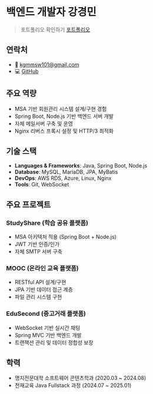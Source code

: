 # 백엔드 개발자 강경민
>포트폴리오 확인하기 [포트폴리오](https://github.com/GyeongMin2/MyPortfolio)

## 연락처
- 📧 kgmmsw101@gmail.com
- 💻 [GitHub](https://github.com/GyeongMin2)

## 주요 역량
- MSA 기반 회원관리 시스템 설계/구현 경험
- Spring Boot, Node.js 기반 백엔드 서버 개발
- 자체 메일서버 구축 및 운영
- Nginx 리버스 프록시 설정 및 HTTP/3 최적화

## 기술 스택
- **Languages & Frameworks**: Java, Spring Boot, Node.js
- **Database**: MySQL, MariaDB, JPA, MyBatis
- **DevOps**: AWS RDS, Azure, Linux, Nginx
- **Tools**: Git, WebSocket

## 주요 프로젝트
### StudyShare (학습 공유 플랫폼)
- MSA 아키텍처 적용 (Spring Boot + Node.js)
- JWT 기반 인증/인가
- 자체 SMTP 서버 구축

### MOOC (온라인 교육 플랫폼)
- RESTful API 설계/구현
- JPA 기반 데이터 접근 계층
- 파일 관리 시스템 구현

### EduSecond (중고거래 플랫폼)
- WebSocket 기반 실시간 채팅
- Spring MVC 기반 백엔드 개발
- 트랜잭션 관리 및 데이터 정합성 보장

## 학력
- 명지전문대학 소프트웨어 콘텐츠학과 (2020.03 ~ 2024.08)
- 천재교육 Java Fullstack 과정 (2024.07 ~ 2025.01)
